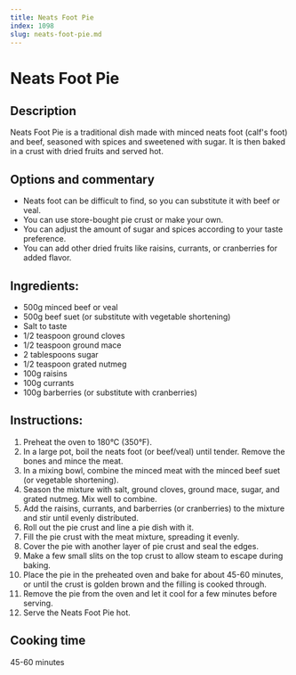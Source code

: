 ```yaml
---
title: Neats Foot Pie
index: 1098
slug: neats-foot-pie.md
---
```


# Neats Foot Pie

## Description
Neats Foot Pie is a traditional dish made with minced neats foot (calf's foot) and beef, seasoned with spices and sweetened with sugar. It is then baked in a crust with dried fruits and served hot.

## Options and commentary
- Neats foot can be difficult to find, so you can substitute it with beef or veal.
- You can use store-bought pie crust or make your own.
- You can adjust the amount of sugar and spices according to your taste preference.
- You can add other dried fruits like raisins, currants, or cranberries for added flavor.

## Ingredients:
- 500g minced beef or veal
- 500g beef suet (or substitute with vegetable shortening)
- Salt to taste
- 1/2 teaspoon ground cloves
- 1/2 teaspoon ground mace
- 2 tablespoons sugar
- 1/2 teaspoon grated nutmeg
- 100g raisins
- 100g currants
- 100g barberries (or substitute with cranberries)

## Instructions:
1. Preheat the oven to 180°C (350°F).
2. In a large pot, boil the neats foot (or beef/veal) until tender. Remove the bones and mince the meat.
3. In a mixing bowl, combine the minced meat with the minced beef suet (or vegetable shortening).
4. Season the mixture with salt, ground cloves, ground mace, sugar, and grated nutmeg. Mix well to combine.
5. Add the raisins, currants, and barberries (or cranberries) to the mixture and stir until evenly distributed.
6. Roll out the pie crust and line a pie dish with it.
7. Fill the pie crust with the meat mixture, spreading it evenly.
8. Cover the pie with another layer of pie crust and seal the edges.
9. Make a few small slits on the top crust to allow steam to escape during baking.
10. Place the pie in the preheated oven and bake for about 45-60 minutes, or until the crust is golden brown and the filling is cooked through.
11. Remove the pie from the oven and let it cool for a few minutes before serving.
12. Serve the Neats Foot Pie hot.

## Cooking time
45-60 minutes